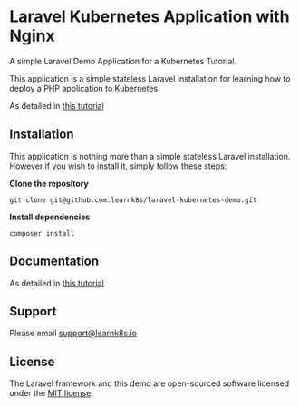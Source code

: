 # Laravel Kubernetes Application with Nginx

A simple Laravel Demo Application for a Kubernetes Tutorial.

This application is a simple stateless Laravel installation for learning how to deploy a PHP application to Kubernetes.

As detailed in [this tutorial](https://learnk8s.io/blog/deploying-laravel-to-kubernetes/)


## Installation

This application is nothing more than a simple stateless Laravel installation. However if you wish to install it, simply follow these steps:

__Clone the repository__

`git clone git@github.com:learnk8s/laravel-kubernetes-demo.git`

__Install dependencies__

`composer install`

## Documentation

As detailed in [this tutorial](https://learnk8s.io/blog/deploying-laravel-to-kubernetes/)

## Support

Please email support@learnk8s.io

## License

The Laravel framework and this demo are open-sourced software licensed under the [MIT license](https://opensource.org/licenses/MIT).
